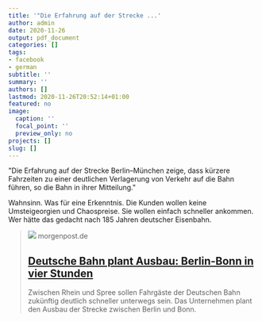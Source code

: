 ```yaml
---
title: '"Die Erfahrung auf der Strecke ...'
author: admin
date: 2020-11-26
output: pdf_document
categories: []
tags:
- facebook
- german
subtitle: ''
summary: ''
authors: []
lastmod: 2020-11-26T20:52:14+01:00
featured: no
image:
  caption: ''
  focal_point: ''
  preview_only: no
projects: []
slug: []
---
```

"Die Erfahrung auf der Strecke Berlin–München zeige, dass kürzere Fahrzeiten zu einer deutlichen Verlagerung von Verkehr auf die Bahn führen, so die Bahn in ihrer Mitteilung."

Wahnsinn. Was für eine Erkenntnis. Die Kunden wollen keine Umsteigeorgien und Chaospreise. Sie wollen einfach schneller ankommen. Wer hätte das gedacht nach 185 Jahren deutscher Eisenbahn.
> [![](https://img.morgenpost.de/img/pankow/crop230673058/9072603028-w820-cv16_9-q85/bd2e610e-0dfa-11eb-8887-f90540a4d1a4.jpg)](https://www.morgenpost.de/berlin/article230998268/Bahn-plant-Ausbau-Von-Bonn-nach-Berlin-in-vier-Stunden.html)
> morgenpost.de
> ## [Deutsche Bahn plant Ausbau: Berlin-Bonn in vier Stunden](https://www.morgenpost.de/berlin/article230998268/Bahn-plant-Ausbau-Von-Bonn-nach-Berlin-in-vier-Stunden.html)
>
>Zwischen Rhein und Spree sollen Fahrgäste der Deutschen Bahn zukünftig deutlich schneller unterwegs sein.  Das Unternehmen plant den Ausbau der Strecke zwischen Berlin und Bonn.

